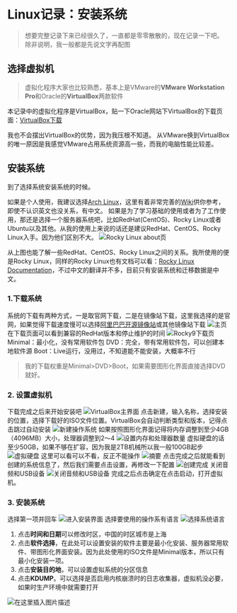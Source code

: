 # Linux记录：安装系统


> 想要完整记录下来已经很久了，一直都是零零散散的，现在记录一下吧。
> 除非说明，我一般都是先说文字再配图
## 选择虚拟机
> 虚拟化程序大家也比较熟悉，基本上是VMware的**VMware Workstation Pro**和Oracle的**VirtualBox**两款软件

本记录中的虚拟化程序是VirtualBox，贴一下Oracle网站下VirtualBox的下载页面：[VirtualBox下载](https://www.oracle.com/cn/virtualization/technologies/vm/downloads/virtualbox-downloads.html?source=:ow:o:p:nav:mmddyyVirtualBoxHero_cn&intcmp=:ow:o:p:nav:mmddyyVirtualBoxHero_cn)

我也不会摆出VirtualBox的优势，因为我压根不知道。
从VMware换到VirtualBox的唯一原因是我感觉VMware占用系统资源高一些，而我的电脑性能比较差。
## 安装系统
到了选择系统安装系统的时候。

如果是个人使用，我建议选择[Arch Linux](https://archlinux.org/)，这里有着非常完善的[Wiki](https://wiki.archlinux.org/)供你参考，即使不认识英文也没关系，有中文。
如果是为了学习基础的使用或者为了工作使用，那还是选择一个服务器系统吧，比如RedHat(CentOS)、Rocky Linux或者Ubuntu以及其他。从我的使用上来说的话还是建议RedHat、CentOS、Rocky Linux入手。因为他们区别不大。
![Rocky Linux about页](/images/Rocky-about-page.png)

从上图也能了解一些RedHat、CentOS、Rocky Linux之间的关系。我所使用的便是Rocky Linux，同样的Rocky Linux也有文档可以看：[Rocky Linux Documentation](https://docs.rockylinux.org/zh/)，不过中文的翻译并不多，目前只有安装系统和迁移数据是中文。
### 1.下载系统
系统的下载有两种方式，一是取官网下载，二是在镜像站下载，这里我选择的是官网，如果觉得下载速度慢可以选择[阿里巴巴开源镜像站](https://developer.aliyun.com/mirror/)或其他镜像站下载
![主页](/images/Rocky-home-page.png)
在下载页面可以看到兼容的RedHat版本和停止维护的时间
![Rocky9下载页](/images/Rocky-download-page.png)
Minimal：最小化，没有常用软件包
DVD：完全，带有常用软件包，可以创建本地软件源
Boot：Live运行，没用过，不知道能不能安装，大概率不行
> 我的下载权重是Minimal>DVD>Boot，如果需要图形化界面直接选择DVD就好。

### 2. 设置虚拟机
下载完成之后来开始安装吧
![VirtualBox主界面](/images/vb-1.png)
点击新建，输入名称，选择安装的位置，选择下载好的ISO文件位置。VirtualBox会自动判断类型和版本，记得点击跳过自动安装
![新建操作系统](/images/vb-2.png)
如果按照图形化界面记得将内存调整到至少4GB（4096MB）大小，处理器调整到2～4
![设置内存和处理器数量](/images/vb-3.png)
虚拟硬盘的话至少50GB，如果不够在扩容，因为我是2TB机械所以我一般100GB起步
![虚拟硬盘](/images/vb-4.png)
这里可以看可以不看，反正不能操作
![摘要](/images/vb-5.png)
点击完成之后就能看到创建的系统信息了，然后我们需要点击设置，再修改一下配置
![创建完成](/images/vb-6.png)
关闭音频和USB设备
![关闭音频和USB设备](/images/vb-7.png)
完成之后点击确定在点击启动，打开虚拟机。
### 3. 安装系统
选择第一项并回车
![进入安装界面](/images/vb-8.png)
选择要使用的操作系有语言
![选择系统语言](/images/vb-9.png)
1. 点击**时间和日期**可以修改时区，中国的时区城市是上海
2. 点击**软件选择**，在此处可以设置安装的软件主要是最小化安装、服务器常用软件、带图形化界面安装。因为此处使用的ISO文件是Minimal版本，所以只有最小化安装一项。
3. 点击**安装目的地**，可以设置虚拟系统的分区信息
4. 点击**KDUMP**。可以选择是否启用内核崩溃时的日志收集器，虚拟机没必要，如果时生产环境中就需要打开

![在这里插入图片描述](/images/vb-10.png)

